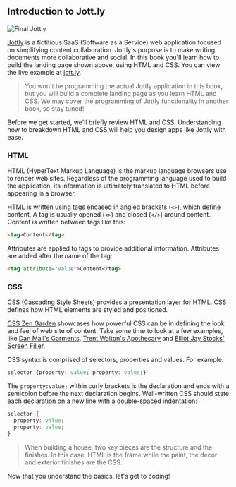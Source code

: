 ## Introduction to Jott.ly

![Final Jottly](https://bloc-books.s3.amazonaws.com/jottly/jottly.gif)

[Jottly](http://jott.ly) is a fictitious SaaS (Software as a Service) web application focused on simplifying content collaboration. Jottly's purpose is to make writing documents more collaborative and social. In this book you'll learn how to build the landing page shown above, using HTML and CSS. You can view the live example at [jott.ly](http://jott.ly).

> You won't be programming the actual Jottly application in this book, but you will build a complete landing page as you learn HTML and CSS. We may cover the programming of Jottly functionality in another book, so stay tuned!

Before we get started, we'll briefly review HTML and CSS. Understanding how to breakdown HTML and CSS will help you design apps like Jottly with ease.

### HTML

HTML (HyperText Markup Language) is the markup language browsers use to render web sites. Regardless of the programming language used to build the application, its information is ultimately translated to HTML before appearing in a browser.

HTML is written using tags encased in angled brackets (`<>`), which define content. A tag is usually opened (`<>`) and closed (`</>`) around content. Content is written between tags like this:

```html
<tag>Content</tag>
```

Attributes are applied to tags to provide additional information. Attributes are added after the name of the tag:

```html
<tag attribute="value">Content</tag>
```

### CSS

CSS (Cascading Style Sheets) provides a presentation layer for HTML. CSS defines how HTML elements are styled and positioned.

[CSS Zen Garden](http://www.csszengarden.com/) showcases how powerful CSS can be in defining the look and feel of web site of content. Take some time to look at a few examples, like [Dan Mall's Garments](http://www.csszengarden.com/220/), [Trent Walton's Apothecary](http://www.csszengarden.com/218/) and [Elliot Jay Stocks' Screen Filler](http://www.csszengarden.com/217/).

CSS syntax is comprised of selectors, properties and values. For example:

```css
selector {property: value; property: value;}
```

The `property:value;` within curly brackets is the declaration and ends with a semicolon before the next declaration begins. Well-written CSS should state each declaration on a new line with a double-spaced indentation:

```css
selector {
  property: value;
  property: value;
}
```

> When building a house, two key pieces are the structure and the finishes. In this case, HTML is the frame while the paint, the decor and exterior finishes are the CSS.

Now that you understand the basics, let's get to coding!
